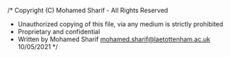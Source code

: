 /* Copyright (C) Mohamed Sharif - All Rights Reserved
 * Unauthorized copying of this file, via any medium is strictly prohibited
 * Proprietary and confidential
 * Written by Mohamed Sharif <mohamed.sharif@laetottenham.ac.uk> 10/05/2021
 */
